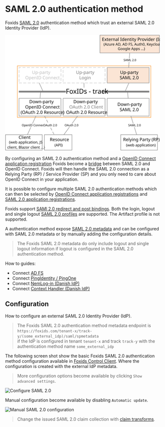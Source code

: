 # SAML 2.0 authentication method

Foxids [SAML 2.0](https://docs.oasis-open.org/security/saml/v2.0/saml-core-2.0-os.pdf) authentication method which trust an external SAML 2.0 Identity Provider (IdP).

![Foxids SAML 2.0 authentication method](images/parties-up-party-saml.svg)

By configuring an SAML 2.0 authentication method and a [OpenID Connect application registration](app-reg-oidc.md) Foxids become a [bridge](bridge.md) between SAML 2.0 and OpenID Connect. 
Foxids will then handle the SAML 2.0 connection as a Relying Party (RP) / Service Provider (SP) and you only need to care about OpenID Connect in your application.

It is possible to configure multiple SAML 2.0 authentication methods which can then be selected by [OpenID Connect application registrations](app-reg-oidc.md) and [SAML 2.0 application registrations](app-reg-saml-2.0.md).

Foxids support [SAMl 2.0 redirect and post bindings](https://docs.oasis-open.org/security/saml/v2.0/saml-bindings-2.0-os.pdf). Both the login, logout and single logout [SAML 2.0 profiles](https://docs.oasis-open.org/security/saml/v2.0/saml-profiles-2.0-os.pdf) are supported. The Artifact profile is not supported.

A authentication method expose [SAML 2.0 metadata](https://docs.oasis-open.org/security/saml/v2.0/saml-metadata-2.0-os.pdf) and can be configured with SAML 2.0 metadata or by manually adding the configuration details.

> The Foxids SAML 2.0 metadata do only include logout and single logout information if logout is configured in the SAML 2.0 authentication method.

How to guides:

- Connect [AD FS](up-party-howto-saml-2.0-adfs.md)
- Connect [PingIdentity / PingOne](up-party-howto-saml-2.0-pingone.md)
- Connect [NemLog-in (Danish IdP)](up-party-howto-saml-2.0-nemlogin.md)
- Connect [Context Handler (Danish IdP)](howto-saml-2.0-context-handler.md#up-party---connect-to-context-handler)

## Configuration
How to configure an external SAML 2.0 Identity Provider (IdP).

> The Foxids SAML 2.0 authentication method metadata endpoint is `https://foxids.com/tenant-x/track-y/(some_external_idp)/saml/spmetadata`  
> if the IdP is configured in tenant `tenant-x` and track `track-y` with the authentication method name `some_external_idp`  

The following screen shot show the basic Foxids SAML 2.0 authentication method configuration available in [Foxids Control Client](control.md#foxids-control-client).
Where the configuration is created with the external IdP metadata.

> More configuration options become available by clicking `Show advanced settings`.

![Configure SAML 2.0](images/configure-saml-up-party.png)


Manual configuration become available by disabling `Automatic update`.

![Manual SAML 2.0 configuration](images/configure-saml-manual-up-party.png)

> Change the issued SAML 2.0 claim collection with [claim transforms](claim-transform.md).